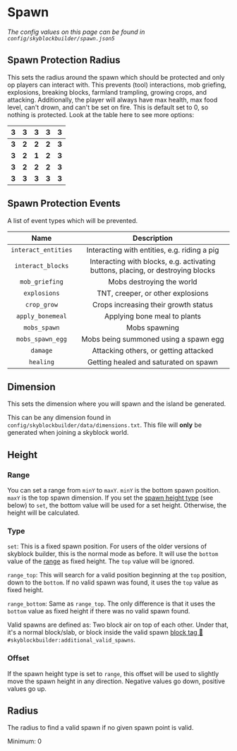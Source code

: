 # Spawn
*The config values on this page can be found in `config/skyblockbuilder/spawn.json5`*

## Spawn Protection Radius
This sets the radius around the spawn which should be protected and only op players can interact with.
This prevents (tool) interactions, mob griefing, explosions, breaking blocks, farmland trampling, growing crops, and
attacking. Additionally, the player will always have max health, max food level, can't drown, and can't be set on fire.
This is default set to 0, so nothing is protected. Look at the table here to see more options:

| **3** | **3** | **3** | **3** | **3** |
|-------|-------|-------|-------|-------|
| **3** | **2** | **2** | **2** | **3** |
| **3** | **2** | **1** | **2** | **3** |
| **3** | **2** | **2** | **2** | **3** |
| **3** | **3** | **3** | **3** | **3** |

## Spawn Protection Events
A list of event types which will be prevented.

|        Name         |                                   Description                                   |
|:-------------------:|:-------------------------------------------------------------------------------:|
| `interact_entities` |                  Interacting with entities, e.g. riding a pig                   |
|  `interact_blocks`  | Interacting with blocks, e.g. activating buttons, placing, or destroying blocks |
|   `mob_griefing`    |                            Mobs destroying the world                            |
|    `explosions`     |                        TNT, creeper, or other explosions                        |
|     `crop_grow`     |                      Crops increasing their growth status                       |
|  `apply_bonemeal`   |                          Applying bone meal to plants                           |
|    `mobs_spawn`     |                                  Mobs spawning                                  |
|  `mobs_spawn_egg`   |                      Mobs being summoned using a spawn egg                      |
|      `damage`       |                      Attacking others, or getting attacked                      |
|      `healing`      |                      Getting healed and saturated on spawn                      |

## Dimension
This sets the dimension where you will spawn and the island be generated.

This can be any dimension found in `config/skyblockbuilder/data/dimensions.txt`. This file will **only** be generated
when joining a skyblock world.

## Height
### Range
You can set a range from `minY` to `maxY`. `minY` is the bottom spawn position. `maxY` is the top spawn dimension.
If you set the [spawn height type](#type) (see below) to `set`, the bottom value will be used for a set height.
Otherwise, the height will be calculated.

### Type
`set`: This is a fixed spawn position. For users of the older versions of skyblock builder, this is the normal mode as
before. It will use the `bottom` value of the [range](#range) as fixed height. The `top` value will be ignored.

`range_top`: This will search for a valid position beginning at the `top` position, down to the `bottom`. If no valid
spawn was found, it uses the `top` value as fixed height.

`range_bottom`: Same as `range_top`. The only difference is that it uses the `bottom` value as fixed height if there was
no valid spawn found.

Valid spawns are defined as: Two block air on top of each other. Under that, it's a normal block/slab, or block inside
the valid spawn [block tag 🔗](https://minecraft.fandom.com/wiki/Tutorials/Creating_a_data_pack#Tags)
`#skyblockbuilder:additional_valid_spawns`.

### Offset
If the spawn height type is set to `range`, this offset will be used to slightly move the spawn height in any
direction. Negative values go down, positive values go up.

## Radius
The radius to find a valid spawn if no given spawn point is valid.

Minimum: 0